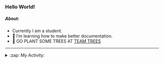 ### Hello World!

##### About:
- Currently I am a student.
- 🌱 I’m learning how to make better documentation.
- 🌱 GO PLANT SOME TREES AT [TEAM TREES](https://teamtrees.org/)

---
<details>
  <summary>:zap: My Activity:</summary>
  
<!--START_SECTION:waka-->
![Code Time](http://img.shields.io/badge/Code%20Time-1%2C123%20hrs%2025%20mins-blue)

**I'm a Night 🦉** 

```text
🌞 Morning                1036 commits        ██░░░░░░░░░░░░░░░░░░░░░░░   07.95 % 
🌆 Daytime                4936 commits        █████████░░░░░░░░░░░░░░░░   37.88 % 
🌃 Evening                3733 commits        ███████░░░░░░░░░░░░░░░░░░   28.65 % 
🌙 Night                  3324 commits        ██████░░░░░░░░░░░░░░░░░░░   25.51 % 
```
📅 **I'm Most Productive on Wednesday** 

```text
Monday                   2079 commits        ████░░░░░░░░░░░░░░░░░░░░░   15.96 % 
Tuesday                  1585 commits        ███░░░░░░░░░░░░░░░░░░░░░░   12.17 % 
Wednesday                3072 commits        ██████░░░░░░░░░░░░░░░░░░░   23.58 % 
Thursday                 1453 commits        ███░░░░░░░░░░░░░░░░░░░░░░   11.15 % 
Friday                   1242 commits        ██░░░░░░░░░░░░░░░░░░░░░░░   09.53 % 
Saturday                 1209 commits        ██░░░░░░░░░░░░░░░░░░░░░░░   09.28 % 
Sunday                   2389 commits        █████░░░░░░░░░░░░░░░░░░░░   18.34 % 
```


📊 **This Week I Spent My Time On** 

```text
🔥 Editors: 
VS Code                  1 hr 52 mins        █████████████████████████   100.00 % 

🐱‍💻 Projects: 
praise                   1 hr 21 mins        ██████████████████░░░░░░░   72.48 % 
discord-bot              30 mins             ███████░░░░░░░░░░░░░░░░░░   26.86 % 
CSF22                    0 secs              ░░░░░░░░░░░░░░░░░░░░░░░░░   00.66 % 
```


 Last Updated on 20/05/2023 03:07:08 UTC
<!--END_SECTION:waka-->
</details>
